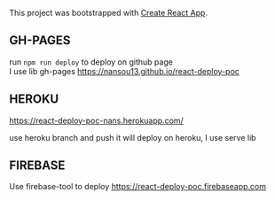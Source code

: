 This project was bootstrapped with [Create React App](https://github.com/facebook/create-react-app).

## GH-PAGES

run `npm run deploy` to deploy on github page<br/>
I use lib gh-pages
https://nansou13.github.io/react-deploy-poc

## HEROKU

https://react-deploy-poc-nans.herokuapp.com/

use heroku branch and push it will deploy on heroku, I use serve lib

## FIREBASE

Use firebase-tool to deploy
https://react-deploy-poc.firebaseapp.com